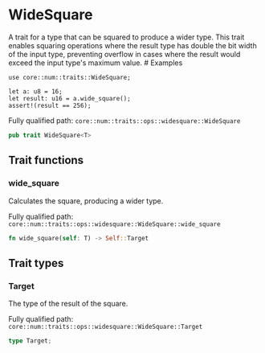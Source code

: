 # WideSquare

A trait for a type that can be squared to produce a wider type.  This trait enables squaring operations where the result type has double the bit width of the input type, preventing overflow in cases where the result would exceed the input type's maximum value.  # Examples
```cairo
use core::num::traits::WideSquare;

let a: u8 = 16;
let result: u16 = a.wide_square();
assert!(result == 256);
```

Fully qualified path: `core::num::traits::ops::widesquare::WideSquare`

```rust
pub trait WideSquare<T>
```

## Trait functions

### wide_square

Calculates the square, producing a wider type.

Fully qualified path: `core::num::traits::ops::widesquare::WideSquare::wide_square`

```rust
fn wide_square(self: T) -> Self::Target
```


## Trait types

### Target

The type of the result of the square.

Fully qualified path: `core::num::traits::ops::widesquare::WideSquare::Target`

```rust
type Target;
```


